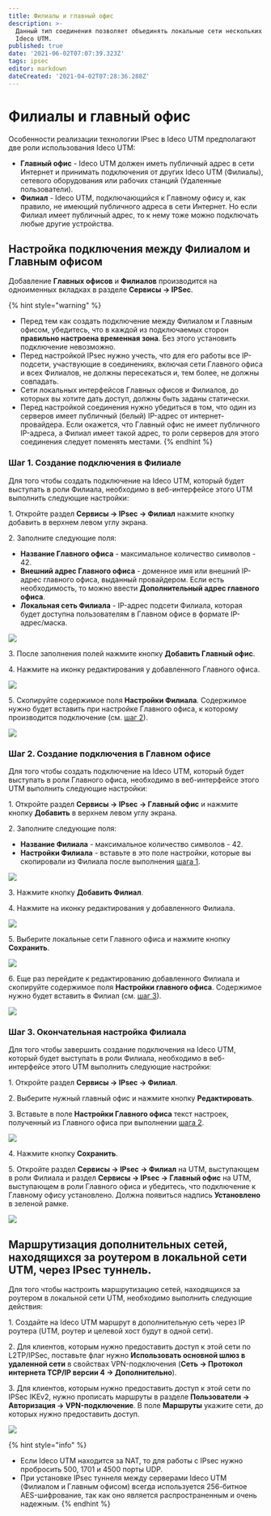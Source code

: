 ```yaml
---
title: Филиалы и главный офис
description: >-
  Данный тип соединения позволяет объединять локальные сети нескольких серверов
  Ideco UTM.
published: true
date: '2021-06-02T07:07:39.323Z'
tags: ipsec
editor: markdown
dateCreated: '2021-04-02T07:28:36.288Z'
---
```


# Филиалы и главный офис

Особенности реализации технологии IPsec в Ideco UTM предполагают две роли использования Ideco UTM:

* **Главный офис** - Ideco UTM должен иметь публичный адрес в сети Интернет и принимать подключения от других Ideco UTM (Филиалы), сетевого оборудования или рабочих станций (Удаленные пользователи).
* **Филиал** - Ideco UTM, подключающийся к Главному офису и, как правило, не имеющий публичного адреса в сети Интернет. Но если Филиал имеет публичный адрес, то к нему тоже можно подключать любые другие устройства.

## Настройка подключения между Филиалом и Главным офисом

Добавление **Главных офисов** и **Филиалов** производится на одноименных вкладках в разделе **Сервисы -> IPSec**.

{% hint style="warning" %}
* Перед тем как создать подключение между Филиалом и Главным офисом, убедитесь, что в каждой из подключаемых сторон **правильно настроена временная зона**. Без этого установить подключение невозможно.
* Перед настройкой IPsec нужно учесть, что для его работы все IP-подсети, участвующие в соединениях, включая сети Главного офиса и всех Филиалов, не должны пересекаться и, тем более, не должны совпадать.
* Сети локальных интерфейсов Главных офисов и Филиалов, до которых вы хотите дать доступ, должны быть заданы статически.
* Перед настройкой соединения нужно убедиться в том, что один из серверов имеет публичный (белый) IP-адрес от интернет-провайдера. Если окажется, что Главный офис не имеет публичного IP-адреса, а Филиал имеет такой адрес, то роли серверов для этого соединения следует поменять местами.
{% endhint %}

### Шаг 1. Создание подключения в Филиале

Для того чтобы создать подключение на Ideco UTM, который будет выступать в роли Филиала, необходимо в веб-интерфейсе этого UTM выполнить следующие настройки:

1\. Откройте раздел **Сервисы -> IPsec -> Филиал** нажмите кнопку добавить в верхнем левом углу экрана.

2\. Заполните следующие поля:

* **Название Главного офиса** - максимальное количество символов - 42.
* **Внешний адрес Главного офиса** - доменное имя или внешний IP-адрес главного офиса, выданный провайдером. Если есть необходимость, то можно ввести **Дополнительный адрес главного офиса**.
*  **Локальная сеть Филиала** - IP-адрес подсети Филиала, которая будет доступна пользователям в Главном офисе в формате IP-адрес/маска.

![](/.gitbook/assets/ipsec-step1.png)

3\. После заполнения полей нажмите кнопку **Добавить Главный офис**.

4\. Нажмите на иконку редактирования у добавленного Главного офиса.

![](/.gitbook/assets/ipsec-step2.png)

5\. Скопируйте содержимое поля **Настройки Филиала**. Содержимое нужно будет вставить при настройке Главного офиса, к которому производится подключение (см. [шаг 2](branch-office-and-main-office.md#shag-2-sozdanie-podklyucheniya-v-glavnom-ofise)).

![](/.gitbook/assets/ipsec-step3.png)

### Шаг 2. Создание подключения в Главном офисе

Для того чтобы создать подключение на Ideco UTM, который будет выступать в роли Главного офиса, необходимо в веб-интерфейсе этого UTM выполнить следующие настройки:

1\. Откройте раздел **Сервисы -> IPsec -> Главный офис** и нажмите кнопку **Добавить** в верхнем левом углу экрана.

2\. Заполните следующие поля:

* **Название Филиала** - максимальное количество символов - 42.
* **Настройки Филиала** - вставьте в это поле настройки, которые вы скопировали из Филиала после выполнения [шага 1](branch-office-and-main-office.md#shag-1-sozdanie-podklyucheniya-v-filiale).

![](/.gitbook/assets/ipsec-step4.png)

3\. Нажмите кнопку **Добавить Филиал**.

4\. Нажмите на иконку редактирования у добавленного Филиала.

![](/.gitbook/assets/ipsec-step5.png)

5\. Выберите локальные сети Главного офиса и нажмите кнопку **Сохранить**.

![](/.gitbook/assets/ipsec-step6.png)

6\. Еще раз перейдите к редактированию добавленного Филиала и скопируйте содержимое поля **Настройки главного офиса**. Содержимое нужно будет вставить в Филиал (см. [шаг 3](branch-office-and-main-office.md#shag-3-okonchatelnaya-nastroika-filiala)).

![](/.gitbook/assets/ipsec-step7.png)

### Шаг 3. Окончательная настройка Филиала

Для того чтобы завершить создание подключения на Ideco UTM, который будет выступать в роли Филиала, необходимо в веб-интерфейсе этого UTM выполнить следующие настройки:

1\. Откройте раздел **Сервисы -> IPsec -> Филиал**.

2\. Выберите нужный главный офис и нажмите кнопку **Редактировать**.

3\. Вставьте в поле **Настройки Главного офиса** текст настроек, полученный из Главного офиса при выполнении [шага 2](branch-office-and-main-office.md#shag-2-sozdanie-podklyucheniya-v-glavnom-ofise).

![](/.gitbook/assets/ipsec-step8.png)

4\. Нажмите кнопку **Сохранить**.

5\. Откройте раздел **Сервисы -> IPsec -> Филиал** на UTM, выступающем в роли Филиала и раздел **Сервисы -> IPsec -> Главный офис** на UTM, выступающем в роли Главного офиса и убедитесь, что подключение к Главному офису установлено. Должна появиться надпись **Установлено** в зеленой рамке.

![](/.gitbook/assets/ipsec-step9.png)

## Маршрутизация дополнительных сетей, находящихся за роутером в локальной сети UTM, через IPsec туннель.

Для того чтобы настроить маршрутизацию сетей, находящихся за роутером в локальной сети UTM, необходимо выполнить следующие действия:

1\. Создайте на Ideco UTM маршрут в дополнительную сеть через IP роутера (UTM, роутер и целевой хост будут в одной сети).

2\. Для клиентов, которым нужно предоставить доступ к этой сети по L2TP/IPSec, поставьте флаг нужно **Использовать основной шлюз в удаленной сети** в свойствах VPN-подключения (**Сеть -> Протокол интернета TCP/IP версии 4 -> Дополнительно**).

3\. Для клиентов, которым нужно предоставить доступ к этой сети по IPSec IKEv2, нужно прописать маршруты в разделе **Пользователи -> Авторизация -> VPN-подключение**. В поле **Маршруты** укажите сети, до которых нужно предоставить доступ.

![](/.gitbook/assets/ikev2-ipsec-auth.png)

{% hint style="info" %}
* Если Ideco UTM находится за NAT, то для работы с IPsec нужно пробросить 500, 1701 и 4500 порты UDP.
* При установке IPsec туннеля между серверами Ideco UTM (Филиалом и Главным офисом) всегда используется 256-битное AES-шифрование, так как оно является распространенным и очень надежным.
{% endhint %}
